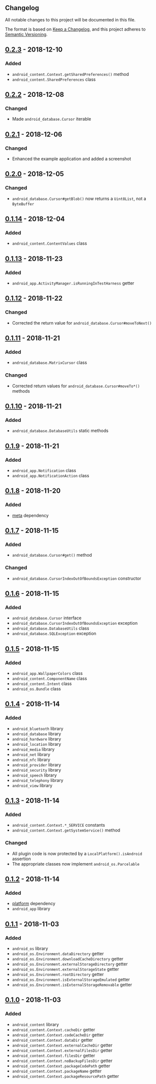 Changelog
---------

All notable changes to this project will be documented in this file.

The format is based on [Keep a Changelog](https://keepachangelog.com/en/1.0.0/),
and this project adheres to [Semantic Versioning](https://semver.org/spec/v2.0.0.html).

## [0.2.3] - 2018-12-10
### Added
- `android_content.Context.getSharedPreferences()` method
- `android_content.SharedPreferences` class

## [0.2.2] - 2018-12-08
### Changed
- Made `android_database.Cursor` iterable

## [0.2.1] - 2018-12-06
### Changed
- Enhanced the example application and added a screenshot

## [0.2.0] - 2018-12-05
### Changed
- `android_database.Cursor#getBlob()` now returns a `Uint8List`, not a `ByteBuffer`

## [0.1.14] - 2018-12-04
### Added
- `android_content.ContentValues` class

## [0.1.13] - 2018-11-23
### Added
- `android_app.ActivityManager.isRunningInTestHarness` getter

## [0.1.12] - 2018-11-22
### Changed
- Corrected the return value for `android_database.Cursor#moveToNext()`

## [0.1.11] - 2018-11-21
### Added
- `android_database.MatrixCursor` class
### Changed
- Corrected return values for `android_database.Cursor#moveTo*()` methods

## [0.1.10] - 2018-11-21
### Added
- `android_database.DatabaseUtils` static methods

## [0.1.9] - 2018-11-21
### Added
- `android_app.Notification` class
- `android_app.NotificationAction` class

## [0.1.8] - 2018-11-20
### Added
- [meta](https://pub.dartlang.org/packages/meta) dependency

## [0.1.7] - 2018-11-15
### Added
- `android_database.Cursor#get()` method
### Changed
- `android_database.CursorIndexOutOfBoundsException` constructor

## [0.1.6] - 2018-11-15
### Added
- `android_database.Cursor` interface
- `android_database.CursorIndexOutOfBoundsException` exception
- `android_database.DatabaseUtils` class
- `android_database.SQLException` exception

## [0.1.5] - 2018-11-15
### Added
- `android_app.WallpaperColors` class
- `android_content.ComponentName` class
- `android_content.Intent` class
- `android_os.Bundle` class

## [0.1.4] - 2018-11-14
### Added
- `android_bluetooth` library
- `android_database` library
- `android_hardware` library
- `android_location` library
- `android_media` library
- `android_net` library
- `android_nfc` library
- `android_provider` library
- `android_security` library
- `android_speech` library
- `android_telephony` library
- `android_view` library

## [0.1.3] - 2018-11-14
### Added
- `android_content.Context.*_SERVICE` constants
- `android_content.Context.getSystemService()` method
### Changed
- All plugin code is now protected by a `LocalPlatform().isAndroid` assertion
- The appropriate classes now implement `android_os.Parcelable`

## [0.1.2] - 2018-11-14
### Added
- [platform](https://pub.dartlang.org/packages/platform) dependency
- `android_app` library

## [0.1.1] - 2018-11-03
### Added
- `android_os` library
- `android_os.Environment.dataDirectory` getter
- `android_os.Environment.downloadCacheDirectory` getter
- `android_os.Environment.externalStorageDirectory` getter
- `android_os.Environment.externalStorageState` getter
- `android_os.Environment.rootDirectory` getter
- `android_os.Environment.isExternalStorageEmulated` getter
- `android_os.Environment.isExternalStorageRemovable` getter

## [0.1.0] - 2018-11-03
### Added
- `android_content` library
- `android_content.Context.cacheDir` getter
- `android_content.Context.codeCacheDir` getter
- `android_content.Context.dataDir` getter
- `android_content.Context.externalCacheDir` getter
- `android_content.Context.externalFilesDir` getter
- `android_content.Context.filesDir` getter
- `android_content.Context.noBackupFilesDir` getter
- `android_content.Context.packageCodePath` getter
- `android_content.Context.packageName` getter
- `android_content.Context.packageResourcePath` getter

[0.2.3]:  https://github.com/drydart/flutter_android/compare/0.2.2...0.2.3
[0.2.2]:  https://github.com/drydart/flutter_android/compare/0.2.1...0.2.2
[0.2.1]:  https://github.com/drydart/flutter_android/compare/0.2.0...0.2.1
[0.2.0]:  https://github.com/drydart/flutter_android/compare/0.1.14...0.2.0
[0.1.14]: https://github.com/drydart/flutter_android/compare/0.1.13...0.1.14
[0.1.13]: https://github.com/drydart/flutter_android/compare/0.1.12...0.1.13
[0.1.12]: https://github.com/drydart/flutter_android/compare/0.1.11...0.1.12
[0.1.11]: https://github.com/drydart/flutter_android/compare/0.1.10...0.1.11
[0.1.10]: https://github.com/drydart/flutter_android/compare/0.1.9...0.1.10
[0.1.9]:  https://github.com/drydart/flutter_android/compare/0.1.8...0.1.9
[0.1.8]:  https://github.com/drydart/flutter_android/compare/0.1.7...0.1.8
[0.1.7]:  https://github.com/drydart/flutter_android/compare/0.1.6...0.1.7
[0.1.6]:  https://github.com/drydart/flutter_android/compare/0.1.5...0.1.6
[0.1.5]:  https://github.com/drydart/flutter_android/compare/0.1.4...0.1.5
[0.1.4]:  https://github.com/drydart/flutter_android/compare/0.1.3...0.1.4
[0.1.3]:  https://github.com/drydart/flutter_android/compare/0.1.2...0.1.3
[0.1.2]:  https://github.com/drydart/flutter_android/compare/0.1.1...0.1.2
[0.1.1]:  https://github.com/drydart/flutter_android/compare/0.1.0...0.1.1
[0.1.0]:  https://github.com/drydart/flutter_android/compare/0.0.1...0.1.0

